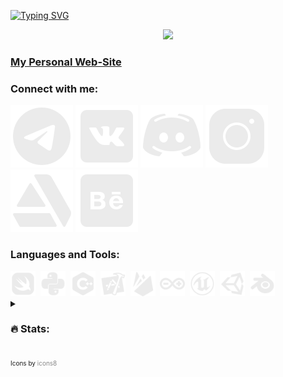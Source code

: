[![Typing SVG](https://readme-typing-svg.herokuapp.com?font=Fira+Code&size=30&pause=1000&color=14C5C6&random=false&width=435&lines=Hi!+I+am+Vlad)](https://git.io/typing-svg)

<div id="header" align="center">
  <img src="https://media0.giphy.com/media/jdPMeyv9rn0hZHh8n9/giphy.gif?cid=790b76117b1f33e6691bd7c7260a5f28cbe608a9df4d5398&rid=giphy.gif&ct=s" width="150"/>
</div>

### [My Personal Web-Site](https://vlvsv.ru)

### Connect with me:

[![icons8-telegram.svg](assets%2Ficons8-telegram.svg)](https://t.me/vsv070)
[![icons8-vk.svg](assets%2Ficons8-vk.svg)](https://vk.com/gw_vlad00)
[![icons8-discord.svg](assets%2Ficons8-discord.svg)](https://discordapp.com/users/499493684186841089/)
[![icons8-instagram.svg](assets%2Ficons8-instagram.svg)](https://www.instagram.com/vl_vsv/)
[![icons8-artstation.svg](assets%2Ficons8-artstation.svg)](https://vladislav3115.artstation.com/)
[![icons8-behance.svg](assets%2Ficons8-behance.svg)](https://www.behance.net/vladvoronin?tracking_source=search_users%7Cvlad%20voronin)

### Languages and Tools:
<div>
  <img src="assets%2Ficons8-swift.svg" title="Swift" alt="MySQL" width="40" height="40"/>&nbsp;
  <img src="assets%2Ficons8-python.svg" title="Python" alt="Python" width="40" height="40"/>&nbsp;
  <img src="assets%2Ficons8-c.svg" title="C++" alt="C++" width="40" height="40"/>&nbsp;
  <img src="assets%2Ficons8-xcode.svg" title="Xcode" **alt="Xcode" width="40" height="40"/>&nbsp;
  <img src="assets%2Ficons8-firebase.svg" title="Firebase" alt="Firebase" width="40" height="40"/>&nbsp;
  <img src="assets%2Ficons8-arduino.svg" title="Arduino" alt="Arduino" width="40" height="40"/>&nbsp;
  <img src="assets%2Ficons8-unreal-engine.svg" title="Unreal Engine" alt="Enreal Engine" width="40" height="40"/>&nbsp;
  <img src="assets%2Ficons8-unity.svg" title="Unity" alt="Unity" width="40" height="40"/>&nbsp;
  <img src="assets%2Ficons8-blender.svg" title="Blender" alt="Blender" width="40" height="40"/>&nbsp;
</div>


<details>
  <summary><h3 align="left">🔥 Stats:</h3></summary>
  
  <div align="center">
    <img src="https://github-readme-stats.vercel.app/api/top-langs?username=Vl-VSV&locale=en&hide_title=false&layout=compact&card_width=320&langs_count=5&theme=dracula&hide_border=false&order=2" height="150" alt="languages graph"  />
  </div>
  
</details>

<sub style="font-size: 10px;">Icons by <a href="https://icons8.com" style="color: #888888; text-decoration: none;">icons8</a></sub>
